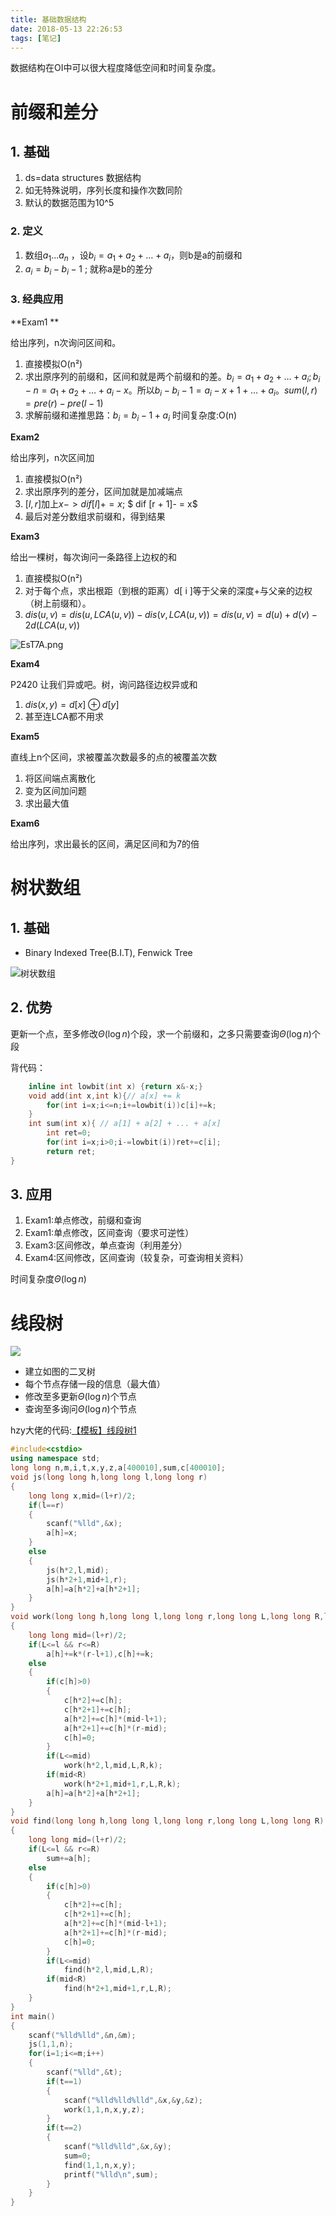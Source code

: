 ```yaml
---
title: 基础数据结构
date: 2018-05-13 22:26:53
tags: [笔记]
---
```


数据结构在OI中可以很大程度降低空间和时间复杂度。

<!--more-->

# 前缀和差分

## 1. 基础

1. ds=data structures 数据结构
2. 如无特殊说明，序列长度和操作次数同阶
3. 默认的数据范围为10^5

### 2. 定义

1. 数组$a_1...a_n$ ，设$b_i = a_1+a_2+…+a_i$，则b是a的前缀和
2. $a_i= b_i-b_i-1$ ; 就称a是b的差分

### 3. 经典应用

**Exam1 **

给出序列，n次询问区间和。

1. 直接模拟O(n²)
2. 求出原序列的前缀和，区间和就是两个前缀和的差。$b_i = a_1 + a_2 + … + a_i ; b_i-n = a_1 + a_2 + … + a_i-x$。所以$b_i - b_i-1 =  a_i-x+1+…+a_i$。$sum( l ,r) = pre( r ) - pre(l - 1)$
3. 求解前缀和递推思路：$b_i=b_i-1+a_i$   时间复杂度:O(n) 

**Exam2**

给出序列，n次区间加

1. 直接模拟O(n²)
2. 求出原序列的差分，区间加就是加减端点
3. $[l  , r ]$加上$x -> dif [l]+ = x$; $ dif [r + 1]- = x$
4. 最后对差分数组求前缀和，得到结果


**Exam3**

给出一棵树，每次询问一条路径上边权的和

1. 直接模拟O(n²)
2. 对于每个点，求出根距（到根的距离）d[ i ]等于父亲的深度+与父亲的边权（树上前缀和）。
3. $dis( u , v )=dis( u , LCA( u , v ) ) - dis( v ,  LCA( u , v ) ) = dis( u , v ) = d( u ) + d( v ) - 2d( LCA(u , v) )$

![EsT7A.png](https://s1.ax2x.com/2018/03/11/EsT7A.png) 

**Exam4**

P2420 让我们异或吧。树，询问路径边权异或和

1. $dis( x , y ) = d[ x ]⊕d[ y ]$
2. 甚至连LCA都不用求


**Exam5**

直线上n个区间，求被覆盖次数最多的点的被覆盖次数

1. 将区间端点离散化
2. 变为区间加问题
3. 求出最大值


**Exam6**

给出序列，求出最长的区间，满足区间和为7的倍



# 树状数组

## 1. 基础

* Binary Indexed  Tree(B.I.T), Fenwick Tree

 ![树状数组](https://s1.ax2x.com/2018/03/11/EsFGu.png)

## 2. 优势

更新一个点，至多修改$\Theta(\log n)$个段，求一个前缀和，之多只需要查询$\Theta(\log n)$个段

背代码：

```cpp
	inline int lowbit(int x) {return x&-x;}
	void add(int x,int k){// a[x] += k
		for(int i=x;i<=n;i+=lowbit(i))c[i]+=k;
	}
	int sum(int x){ // a[1] + a[2] + ... + a[x]
		int ret=0;
		for(int i=x;i>0;i-=lowbit(i))ret+=c[i];
		return ret;
}
```



## 3. 应用

1. Exam1:单点修改，前缀和查询
2. Exam1:单点修改，区间查询（要求可逆性）
3. Exam3:区间修改，单点查询（利用差分）
4. Exam4:区间修改，区间查询（较复杂，可查询相关资料）

 时间复杂度$\Theta(\log n)$



# 线段树

![](https://s1.ax2x.com/2018/03/11/Euc9R.png)



* 建立如图的二叉树
* 每个节点存储一段的信息（最大值）
* 修改至多更新$\Theta(\log n)$个节点
* 查询至多询问$\Theta(\log n)$个节点

hzy大佬的代码:[【模板】线段树1](https://www.luogu.org/problemnew/show/P3372)

```cpp
#include<cstdio>
using namespace std;
long long n,m,i,t,x,y,z,a[400010],sum,c[400010];
void js(long long h,long long l,long long r)
{
	long long x,mid=(l+r)/2;
	if(l==r)
	{
		scanf("%lld",&x);
		a[h]=x;
	}
	else
	{
		js(h*2,l,mid);
		js(h*2+1,mid+1,r);
		a[h]=a[h*2]+a[h*2+1];
	}
}
void work(long long h,long long l,long long r,long long L,long long R,long long k)
{
	long long mid=(l+r)/2;
	if(L<=l && r<=R)
		a[h]+=k*(r-l+1),c[h]+=k;
	else
	{
		if(c[h]>0)
		{
			c[h*2]+=c[h];
			c[h*2+1]+=c[h];
			a[h*2]+=c[h]*(mid-l+1);
			a[h*2+1]+=c[h]*(r-mid);
			c[h]=0;
		}
		if(L<=mid)
			work(h*2,l,mid,L,R,k);
		if(mid<R)
			work(h*2+1,mid+1,r,L,R,k);
		a[h]=a[h*2]+a[h*2+1];
	}
}
void find(long long h,long long l,long long r,long long L,long long R)
{
	long long mid=(l+r)/2;
	if(L<=l && r<=R)
		sum+=a[h];
	else
	{
		if(c[h]>0)
		{
			c[h*2]+=c[h];
			c[h*2+1]+=c[h];
			a[h*2]+=c[h]*(mid-l+1);
			a[h*2+1]+=c[h]*(r-mid);
			c[h]=0;
		}
		if(L<=mid)
			find(h*2,l,mid,L,R);
		if(mid<R)
			find(h*2+1,mid+1,r,L,R);
	}
}
int main()
{
	scanf("%lld%lld",&n,&m);
	js(1,1,n);
	for(i=1;i<=m;i++)
	{
		scanf("%lld",&t);
		if(t==1)
		{
			scanf("%lld%lld%lld",&x,&y,&z);
			work(1,1,n,x,y,z);
		}
		if(t==2)
		{
			scanf("%lld%lld",&x,&y);
			sum=0;
			find(1,1,n,x,y);
			printf("%lld\n",sum);
		}
	}
}
```



